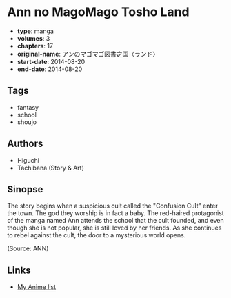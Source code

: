 # Ann no MagoMago Tosho Land

-   **type**: manga
-   **volumes**: 3
-   **chapters**: 17
-   **original-name**: アンのマゴマゴ図書之国〈ランド〉
-   **start-date**: 2014-08-20
-   **end-date**: 2014-08-20

## Tags

-   fantasy
-   school
-   shoujo

## Authors

-   Higuchi
-   Tachibana (Story & Art)

## Sinopse

The story begins when a suspicious cult called the "Confusion Cult" enter the town. The god they worship is in fact a baby. The red-haired protagonist of the manga named Ann attends the school that the cult founded, and even though she is not popular, she is still loved by her friends. As she continues to rebel against the cult, the door to a mysterious world opens.

(Source: ANN)

## Links

-   [My Anime list](https://myanimelist.net/manga/79221/Ann_no_MagoMago_Tosho_Land)
